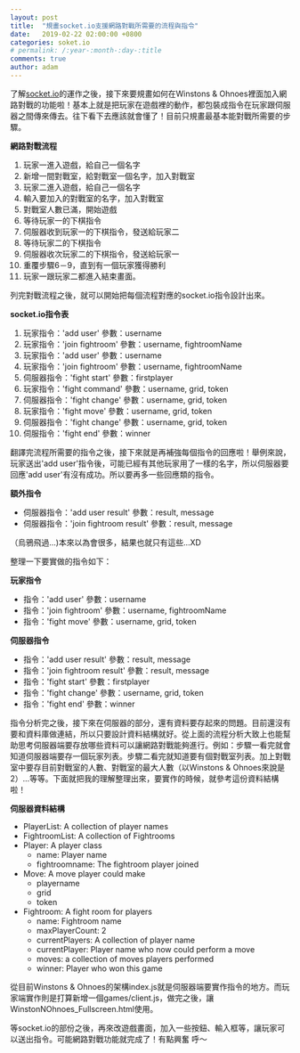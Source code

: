 ```yaml
---
layout: post
title:  "規畫socket.io支援網路對戰所需要的流程與指令"
date:   2019-02-22 02:00:00 +0800
categories: soket.io
# permalink: /:year-:month-:day-:title
comments: true
author: adam
---
```

了解[socket.io][socket.io]的運作之後，接下來要規畫如何在Winstons & Ohnoes裡面加入網路對戰的功能啦！基本上就是把玩家在遊戲裡的動作，都包裝成指令在玩家跟伺服器之間傳來傳去。往下看下去應該就會懂了！目前只規畫最基本能對戰所需要的步驟。

**網路對戰流程**
1. 玩家一進入遊戲，給自己一個名字
2. 新增一間對戰室，給對戰室一個名字，加入對戰室
3. 玩家二進入遊戲，給自己一個名字
4. 輸入要加入的對戰室的名字，加入對戰室
5. 對戰室人數已滿，開始遊戲
6. 等待玩家一的下棋指令
7. 伺服器收到玩家一的下棋指令，發送給玩家二
8. 等待玩家二的下棋指令
9. 伺服器收次玩家二的下棋指令，發送給玩家一
10. 重覆步驟6－9，直到有一個玩家獲得勝利
11. 玩家一跟玩家二都進入結束畫面。

列完對戰流程之後，就可以開始把每個流程對應的socket.io指令設計出來。

**socket.io指令表**
1. 玩家指令：'add user' 參數：username
2. 玩家指令：'join fightroom' 參數：username, fightroomName
3. 玩家指令：'add user' 參數：username
4. 玩家指令：'join fightroom' 參數：username, fightroomName
5. 伺服器指令：'fight start' 參數：firstplayer
6. 玩家指令：'fight command' 參數：username, grid, token
7. 伺服器指令：'fight change' 參數：username, grid, token
8. 玩家指令：'fight move' 參數：username, grid, token
9. 伺服器指令：'fight change' 參數：username, grid, token
10. 伺服指令：'fight end' 參數：winner

翻譯完流程所需要的指令之後，接下來就是再補強每個指令的回應啦！舉例來說，玩家送出'add user'指令後，可能已經有其他玩家用了一樣的名字，所以伺服器要回應'add user'有沒有成功。所以要再多一些回應類的指令。

**額外指令**
- 伺服器指令：'add user result' 參數：result, message
- 伺服器指令：'join fightroom result' 參數：result, message

（烏鴉飛過...)本來以為會很多，結果也就只有這些...XD

整理一下要實做的指令如下：

**玩家指令**
- 指令：'add user' 參數：username
- 指令：'join fightroom' 參數：username, fightroomName
- 指令：'fight move' 參數：username, grid, token

**伺服器指令**
- 指令：'add user result' 參數：result, message
- 指令：'join fightroom result' 參數：result, message
- 指令：'fight start' 參數：firstplayer
- 指令：'fight change' 參數：username, grid, token
- 指令：'fight end' 參數：winner

指令分析完之後，接下來在伺服器的部分，還有資料要存起來的問題。目前還沒有要和資料庫做連結，所以只要設計資料結構就好。從上面的流程分析大致上也能幫助思考伺服器端要存放哪些資料可以讓網路對戰能夠進行。例如：步驟一看完就會知道伺服器端要存一個玩家列表。步驟二看完就知道要有個對戰室列表。加上對戰室中要存目前對戰室的人數、對戰室的最大人數（以Winstons & Ohnoes來說是2）...等等。下面就把我的理解整理出來，要實作的時候，就參考這份資料結構啦！

**伺服器資料結構**
- PlayerList: A collection of player names
- FightroomList: A collection of Fightrooms
- Player: A player class
  - name: Player name
  - fightroomname: The fightroom player joined
- Move: A move player could make
  - playername
  - grid
  - token
- Fightroom: A fight room for players
  - name: Fightroom name
  - maxPlayerCount: 2
  - currentPlayers: A collection of player name
  - currentPlayer: Player name who now could perform a move
  - moves: a collection of moves players performed
  - winner: Player who won this game

從目前Winstons & Ohnoes的架構index.js就是伺服器端要實作指令的地方。而玩家端實作則是打算新增一個games/client.js，做完之後，讓WinstonNOhnoes_Fullscreen.html使用。

等socket.io的部份之後，再來改遊戲畫面，加入一些按鈕、輸入框等，讓玩家可以送出指令。可能網路對戰功能就完成了！有點興奮 呼～

[socket.io]: https://socket.io/
